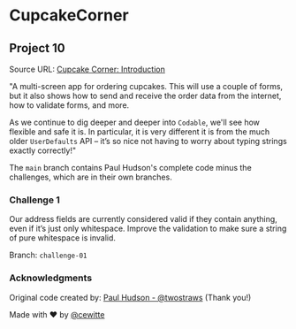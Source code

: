 # CupcakeCorner

## Project 10

Source URL: [Cupcake Corner: Introduction](https://www.hackingwithswift.com/books/ios-swiftui/cupcake-corner-introduction)

"A multi-screen app for ordering cupcakes. This will use a couple of forms, but it also shows how to send and receive the order data from the internet, how to validate forms, and more.

As we continue to dig deeper and deeper into `Codable`, we'll see how flexible and safe it is. In particular, it is very different it is from the much older `UserDefaults` API – it’s so nice not having to worry about typing strings exactly correctly!"

The `main` branch contains Paul Hudson's complete code minus the challenges, which are in their own branches.

### Challenge 1

Our address fields are currently considered valid if they contain anything, even if it’s just only whitespace. Improve the validation to make sure a string of pure whitespace is invalid.

Branch: `challenge-01`

### Acknowledgments

Original code created by: [Paul Hudson - @twostraws](https://x.com/twostraws) (Thank you!)

Made with :heart: by [@cewitte](https://x.com/cewitte)